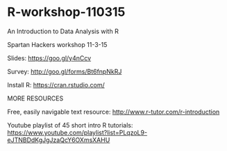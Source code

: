 # R-workshop-110315
An Introduction to Data Analysis with R

Spartan Hackers workshop 11-3-15

Slides: https://goo.gl/y4nCcv

Survey: http://goo.gl/forms/Bt6fnpNkRJ

Install R: https://cran.rstudio.com/


MORE RESOURCES

Free, easily navigable text resource: http://www.r-tutor.com/r-introduction

Youtube playlist of 45 short intro R tutorials: https://www.youtube.com/playlist?list=PLqzoL9-eJTNBDdKgJgJzaQcY6OXmsXAHU
